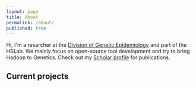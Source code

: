 ```yaml
---
layout: page
title: About
permalink: /about/
published: true
---
```


Hi,
I'm a resarcher at the [Division of Genetic Epidemiology](http://genepi.i-med.ac.at) and part of the HS**L**ab. We mainly focus on open-source tool development and try to bring Hadoop to Genetics. Check out my [Scholar profile](http://scholar.google.at/citations?user=xx6B8OUAAAAJ&hl=de) for publications. 

## Current projects

